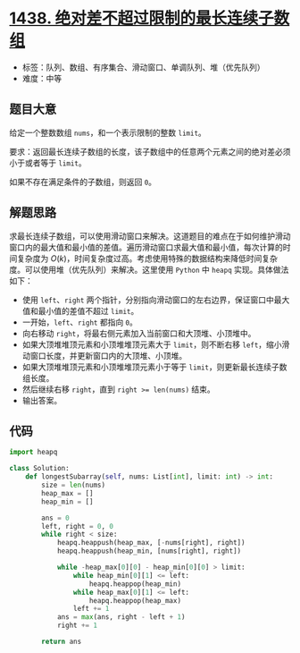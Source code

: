 # [1438. 绝对差不超过限制的最长连续子数组](https://leetcode.cn/problems/longest-continuous-subarray-with-absolute-diff-less-than-or-equal-to-limit/)

- 标签：队列、数组、有序集合、滑动窗口、单调队列、堆（优先队列）
- 难度：中等

## 题目大意

给定一个整数数组 `nums`，和一个表示限制的整数 `limit`。

要求：返回最长连续子数组的长度，该子数组中的任意两个元素之间的绝对差必须小于或者等于 `limit`。

如果不存在满足条件的子数组，则返回 `0`。

## 解题思路

求最长连续子数组，可以使用滑动窗口来解决。这道题目的难点在于如何维护滑动窗口内的最大值和最小值的差值。遍历滑动窗口求最大值和最小值，每次计算的时间复杂度为 $O(k)$，时间复杂度过高。考虑使用特殊的数据结构来降低时间复杂度。可以使用堆（优先队列）来解决。这里使用 `Python` 中 `heapq` 实现。具体做法如下：

- 使用 `left`、`right` 两个指针，分别指向滑动窗口的左右边界，保证窗口中最大值和最小值的差值不超过 `limit`。
- 一开始，`left`、`right` 都指向 `0`。
- 向右移动 `right`，将最右侧元素加入当前窗口和大顶堆、小顶堆中。
- 如果大顶堆堆顶元素和小顶堆堆顶元素大于 `limit`，则不断右移 `left`，缩小滑动窗口长度，并更新窗口内的大顶堆、小顶堆。
- 如果大顶堆堆顶元素和小顶堆堆顶元素小于等于 `limit`，则更新最长连续子数组长度。
- 然后继续右移 `right`，直到 `right >= len(nums)` 结束。
- 输出答案。

## 代码

```python
import heapq

class Solution:
    def longestSubarray(self, nums: List[int], limit: int) -> int:
        size = len(nums)
        heap_max = []
        heap_min = []

        ans = 0
        left, right = 0, 0
        while right < size:
            heapq.heappush(heap_max, [-nums[right], right])
            heapq.heappush(heap_min, [nums[right], right])

            while -heap_max[0][0] - heap_min[0][0] > limit:
                while heap_min[0][1] <= left:
                    heapq.heappop(heap_min)
                while heap_max[0][1] <= left:
                    heapq.heappop(heap_max)
                left += 1
            ans = max(ans, right - left + 1)
            right += 1

        return ans
```


